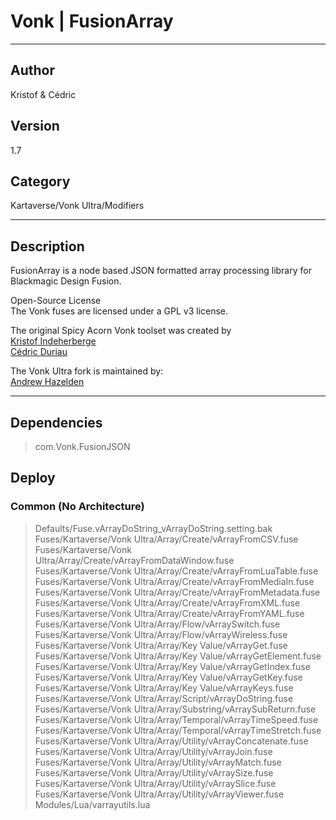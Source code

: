 # Vonk | FusionArray
___

## Author
Kristof & Cédric

## Version
1.7

## Category
Kartaverse/Vonk Ultra/Modifiers

___

## Description
<p>FusionArray is a node based JSON formatted array processing library for Blackmagic Design Fusion.</p>

<p>Open-Source License<br>
The Vonk fuses are licensed under a GPL v3 license.</p>

<p>The original Spicy Acorn Vonk toolset was created by<br>
<a href="mailto:xmnr0x23@gmail.com">Kristof Indeherberge</a><br>
<a href="mailto:duriau.cedric@live.be">Cédric Duriau</a></p>

<p>The Vonk Ultra fork is maintained by:<br>
<a href="mailto:andrew@andrewhazelden.com">Andrew Hazelden</a></p>


___

## Dependencies

> com.Vonk.FusionJSON  
## Deploy

### Common (No Architecture)

> Defaults/Fuse.vArrayDoString_vArrayDoString.setting.bak  
> Fuses/Kartaverse/Vonk Ultra/Array/Create/vArrayFromCSV.fuse  
> Fuses/Kartaverse/Vonk Ultra/Array/Create/vArrayFromDataWindow.fuse  
> Fuses/Kartaverse/Vonk Ultra/Array/Create/vArrayFromLuaTable.fuse  
> Fuses/Kartaverse/Vonk Ultra/Array/Create/vArrayFromMediaIn.fuse  
> Fuses/Kartaverse/Vonk Ultra/Array/Create/vArrayFromMetadata.fuse  
> Fuses/Kartaverse/Vonk Ultra/Array/Create/vArrayFromXML.fuse  
> Fuses/Kartaverse/Vonk Ultra/Array/Create/vArrayFromYAML.fuse  
> Fuses/Kartaverse/Vonk Ultra/Array/Flow/vArraySwitch.fuse  
> Fuses/Kartaverse/Vonk Ultra/Array/Flow/vArrayWireless.fuse  
> Fuses/Kartaverse/Vonk Ultra/Array/Key Value/vArrayGet.fuse  
> Fuses/Kartaverse/Vonk Ultra/Array/Key Value/vArrayGetElement.fuse  
> Fuses/Kartaverse/Vonk Ultra/Array/Key Value/vArrayGetIndex.fuse  
> Fuses/Kartaverse/Vonk Ultra/Array/Key Value/vArrayGetKey.fuse  
> Fuses/Kartaverse/Vonk Ultra/Array/Key Value/vArrayKeys.fuse  
> Fuses/Kartaverse/Vonk Ultra/Array/Script/vArrayDoString.fuse  
> Fuses/Kartaverse/Vonk Ultra/Array/Substring/vArraySubReturn.fuse  
> Fuses/Kartaverse/Vonk Ultra/Array/Temporal/vArrayTimeSpeed.fuse  
> Fuses/Kartaverse/Vonk Ultra/Array/Temporal/vArrayTimeStretch.fuse  
> Fuses/Kartaverse/Vonk Ultra/Array/Utility/vArrayConcatenate.fuse  
> Fuses/Kartaverse/Vonk Ultra/Array/Utility/vArrayJoin.fuse  
> Fuses/Kartaverse/Vonk Ultra/Array/Utility/vArrayMatch.fuse  
> Fuses/Kartaverse/Vonk Ultra/Array/Utility/vArraySize.fuse  
> Fuses/Kartaverse/Vonk Ultra/Array/Utility/vArraySlice.fuse  
> Fuses/Kartaverse/Vonk Ultra/Array/Utility/vArrayViewer.fuse  
> Modules/Lua/varrayutils.lua  
